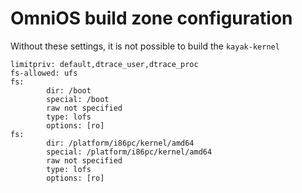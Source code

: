 
# OmniOS build zone configuration

Without these settings, it is not possible to build the `kayak-kernel`

```
limitpriv: default,dtrace_user,dtrace_proc
fs-allowed: ufs
fs:
        dir: /boot
        special: /boot
        raw not specified
        type: lofs
        options: [ro]
fs:
        dir: /platform/i86pc/kernel/amd64
        special: /platform/i86pc/kernel/amd64
        raw not specified
        type: lofs
        options: [ro]
```

